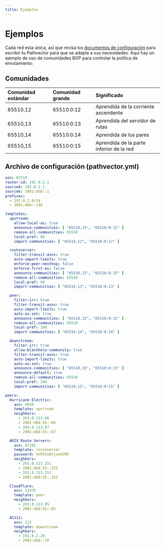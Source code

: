 ```yaml
---
title: Ejemplos
---
```


# Ejemplos

Cada red esta única, así que revisa los [documentos de configuración](https://pathvector.io/docs/configuration) para escribir tu Pathvector para que se adapte a sus necesidades. Aquí hay un ejemplo de uso de comunidades BGP para controlar la política de enrutamiento:

## Comunidades

| Comunidad estándar | Comunidad grande | Significado               |
| :----------------- | :--------------  | :------------------------ |
| 65510,12           | 65510:0:12       | Aprendida de la corriente ascendente |
| 65510,13           | 65510:0:13       | Aprendida del servidor de rutas |
| 65510,14           | 65510:0:14       | Aprendida de los pares |
| 65510,15           | 65510:0:15       | Aprendida de la parte inferior de la red |

## Archivo de configuración (pathvector.yml)

```yaml
asn: 65510
router-id: 192.0.2.1
source4: 192.0.2.1
source6: 2001:db8::1
prefixes:
  - 192.0.2.0/24
  - 2001:db8::/48

templates:
  upstream:
    allow-local-as: true
    announce-communities: [ "65510,15", "65510:0:15" ]
    remove-all-communities: 65510
    local-pref: 80
    import-communities: [ "65510,12", "65510:0:12" ]

  routeserver:
    filter-transit-asns: true
    auto-import-limits: true
    enforce-peer-nexthop: false
    enforce-first-as: false
    announce-communities: [ "65510,15", "65510:0:15" ]
    remove-all-communities: 65510
    local-pref: 90
    import-communities: [ "65510,13", "65510:0:13" ]

  peer:
    filter-irr: true
    filter-transit-asns: true
    auto-import-limits: true
    auto-as-set: true
    announce-communities: [ "65510,15", "65510:0:15" ]
    remove-all-communities: 65510
    local-pref: 100
    import-communities: [ "65510,14", "65510:0:14" ]

  downstream:
    filter-irr: true
    allow-blackhole-community: true
    filter-transit-asns: true
    auto-import-limits: true
    auto-as-set: true
    announce-communities: [ "65510,15", "65510:0:15" ]
    announce-default: true
    remove-all-communities: 65510
    local-pref: 200
    import-communities: [ "65510,15", "65510:0:15" ]

peers:
  Hurricane Electric:
    asn: 6939
    template: upstream
    neighbors:
      - 203.0.113.66
      - 2001:db8:55::66
      - 203.0.113.67
      - 2001:db8:55::67

  ARIX Route Servers:
    asn: 47192
    template: routeserver
    password: VoP5ViKtjvw4CMG
    neighbors:
      - 203.0.113.251
      - 2001:db8:55::251
      - 203.0.113.252
      - 2001:db8:55::252

  Cloudflare:
    asn: 13335
    template: peer
    neighbors:
      - 203.0.113.95
      - 2001:db8:55::95

  AS112:
    asn: 112
    template: downstream
    neighbors:
      - 192.0.2.20
      - 2001:db8::20
```
